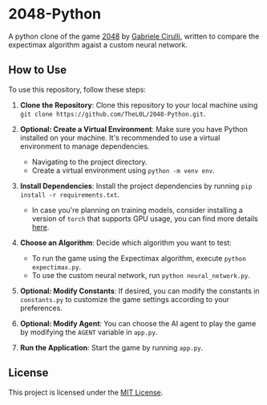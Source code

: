 # 2048-Python

A python clone of the game [2048](https://github.com/gabrielecirulli/2048) by [Gabriele Cirulli](https://github.com/gabrielecirulli),
written to compare the expectimax algorithm agaist a custom neural network.

## How to Use

To use this repository, follow these steps:

1. **Clone the Repository**: Clone this repository to your local machine using `git clone https://github.com/TheL0L/2048-Python.git`.

2. **Optional: Create a Virtual Environment**: Make sure you have Python installed on your machine. It's recommended to use a virtual environment to manage dependencies.
    - Navigating to the project directory.
    - Create a virtual environment using `python -m venv env`.

2. **Install Dependencies**: Install the project dependencies by running `pip install -r requirements.txt`.
    - In case you're planning on training models, consider installing a version of `torch` that supports GPU usage, you can find more details [here](https://pytorch.org/get-started/locally/).

3. **Choose an Algorithm**: Decide which algorithm you want to test:
   - To run the game using the Expectimax algorithm, execute `python expectimax.py`.
   - To use the custom neural network, run `python neural_network.py`.

4. **Optional: Modify Constants**: If desired, you can modify the constants in `constants.py` to customize the game settings according to your preferences.

5. **Optional: Modify Agent**: You can choose the AI agent to play the game by modifying the `AGENT` variable in `app.py`.

6. **Run the Application**: Start the game by running `app.py`.


## License

This project is licensed under the [MIT License](LICENSE).
